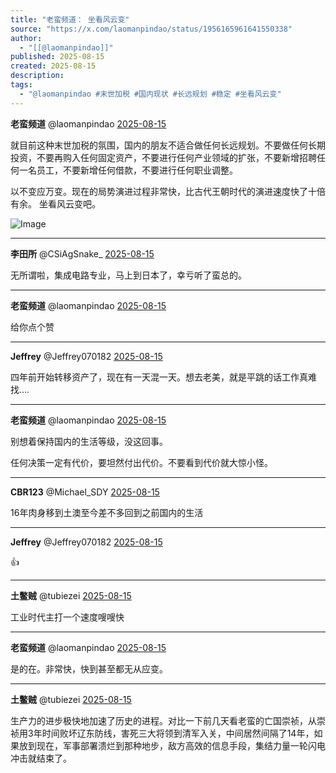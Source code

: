 ```yaml
---
title: "老蛮频道： 坐看风云变"
source: "https://x.com/laomanpindao/status/1956165961641550338"
author:
  - "[[@laomanpindao]]"
published: 2025-08-15
created: 2025-08-15
description:
tags:
  - "@laomanpindao #末世加税 #国内现状 #长远规划 #稳定 #坐看风云变"
---
```

**老蛮频道** @laomanpindao [2025-08-15](https://x.com/laomanpindao/status/1956165961641550338)

就目前这种末世加税的氛围，国内的朋友不适合做任何长远规划。不要做任何长期投资，不要再购入任何固定资产，不要进行任何产业领域的扩张，不要新增招聘任何一名员工，不要新增任何借款，不要进行任何职业调整。

以不变应万变。现在的局势演进过程非常快，比古代王朝时代的演进速度快了十倍有余。 坐看风云变吧。

![Image](https://pbs.twimg.com/media/GyWykxnaQAARLvn?format=jpg&name=large)

---

**李田所** @CSiAgSnake\_ [2025-08-15](https://x.com/CSiAgSnake_/status/1956186817394565545)

无所谓啦，集成电路专业，马上到日本了，幸亏听了蛮总的。

---

**老蛮频道** @laomanpindao [2025-08-15](https://x.com/laomanpindao/status/1956192109842903190)

给你点个赞

---

**Jeffrey** @Jeffrey070182 [2025-08-15](https://x.com/Jeffrey070182/status/1956166771913732236)

四年前开始转移资产了，现在有一天混一天。想去老美，就是平跳的话工作真难找….

---

**老蛮频道** @laomanpindao [2025-08-15](https://x.com/laomanpindao/status/1956167387772019012)

别想着保持国内的生活等级，没这回事。

任何决策一定有代价，要坦然付出代价。不要看到代价就大惊小怪。

---

**CBR123** @Michael\_SDY [2025-08-15](https://x.com/Michael_SDY/status/1956169280489447872)

16年肉身移到土澳至今差不多回到之前国内的生活

---

**Jeffrey** @Jeffrey070182 [2025-08-15](https://x.com/Jeffrey070182/status/1956170314343440558)

👍

---

**土鳖贼** @tubiezei [2025-08-15](https://x.com/tubiezei/status/1956167279239905482)

工业时代主打一个速度嗖嗖快

---

**老蛮频道** @laomanpindao [2025-08-15](https://x.com/laomanpindao/status/1956167519368310934)

是的在。非常快，快到甚至都无从应变。

---

**土鳖贼** @tubiezei [2025-08-15](https://x.com/tubiezei/status/1956193627421425722)

生产力的进步极快地加速了历史的进程。对比一下前几天看老蛮的亡国崇祯，从崇祯用3年时间败坏辽东防线，害死三大将领到清军入关，中间居然间隔了14年，如果放到现在，军事部署溃烂到那种地步，敌方高效的信息手段，集结力量一轮闪电冲击就结束了。
